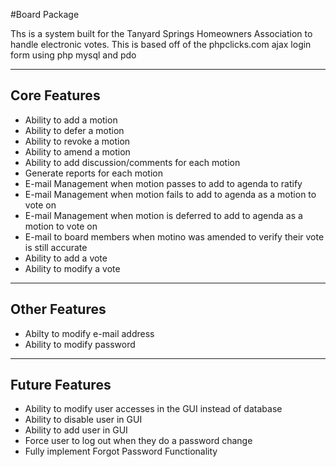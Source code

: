 #Board Package

Ths is a system built for the Tanyard Springs Homeowners Association to handle electronic votes. This is based off of the phpclicks.com ajax login form using php mysql and pdo

----------------------
Core Features
----------------------
- Ability to add a motion
- Ability to defer a motion
- Ability to revoke a motion
- Ability to amend a motion
- Ability to add discussion/comments for each motion
- Generate reports for each motion
- E-mail Management when motion passes to add to agenda to ratify
- E-mail Management when motion fails to add to agenda as a motion to vote on
- E-mail Management when motion is deferred to add to agenda as a motion to vote on
- E-mail to board members when motino was amended to verify their vote is still accurate
- Ability to add a vote
- Ability to modify a vote

----------------------
Other Features
----------------------
- Abilty to modify e-mail address
- Ability to modify password


----------------------
Future Features
----------------------
- Ability to modify user accesses in the GUI instead of database
- Ability to disable user in GUI
- Ability to add user in GUI
- Force user to log out when they do a password change
- Fully implement Forgot Password Functionality
